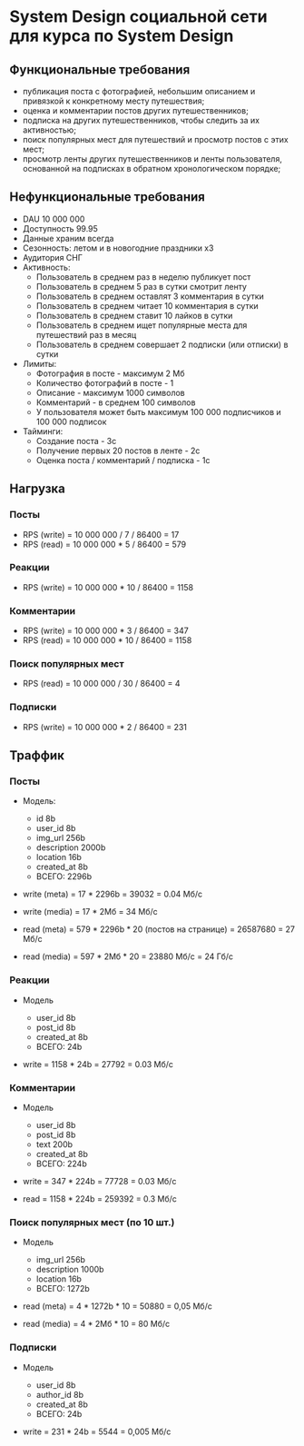 # System Design социальной сети для курса по System Design

## Функциональные требования

- публикация поста с фотографией, небольшим описанием и привязкой к конкретному месту путешествия;
- оценка и комментарии постов других путешественников;
- подписка на других путешественников, чтобы следить за их активностью;
- поиск популярных мест для путешествий и просмотр постов с этих мест;
- просмотр ленты других путешественников и ленты пользователя, основанной на подписках в обратном хронологическом порядке;

## Нефункциональные требования
- DAU 10 000 000
- Доступность 99.95
- Данные храним всегда
- Сезонность: летом и в новогодние праздники x3
- Аудитория СНГ
- Активность:
    - Пользователь в среднем раз в неделю публикует пост
    - Пользователь в среднем 5 раз в сутки смотрит ленту
    - Пользователь в среднем оставлят 3 комментария в сутки
    - Пользователь в среднем читает 10 комментария в сутки
    - Пользователь в среднем ставит 10 лайков в сутки
    - Пользователь в среднем ищет популярные места для путешествий раз в месяц
    - Пользователь в среднем совершает 2 подписки (или отписки) в сутки
- Лимиты:
    - Фотография в посте - максимум 2 Мб
    - Количество фотографий в посте - 1
    - Описание - максимум 1000 символов
    - Комментарий - в среднем 100 символов
    - У пользователя может быть максимум 100 000 подписчиков и 100 000 подписок
- Тайминги:
    - Создание поста - 3с
    - Получение первых 20 постов в ленте - 2с
    - Оценка поста / комментарий / подписка - 1с

## Нагрузка
### Посты
- RPS (write) = 10 000 000 / 7 / 86400 = 17
- RPS (read) = 10 000 000 * 5 / 86400 = 579
### Реакции
- RPS (write) = 10 000 000 * 10 / 86400 = 1158
### Комментарии
- RPS (write) = 10 000 000 * 3 / 86400 = 347
- RPS (read) = 10 000 000 * 10 / 86400 = 1158
### Поиск популярных мест
- RPS (read) = 10 000 000 / 30 / 86400 = 4
### Подписки
- RPS (write) = 10 000 000 * 2 / 86400 = 231

## Траффик
### Посты
- Модель:
    - id 8b
    - user_id 8b
    - img_url 256b
    - description 2000b
    - location 16b
    - created_at 8b
    - ВСЕГО: 2296b

- write (meta) = 17 * 2296b = 39032 = 0.04 Мб/c
- write (media) = 17 * 2Мб = 34 Мб/c

- read (meta) = 579 * 2296b * 20 (постов на странице) = 26587680 = 27 Мб/c
- read (media) = 597 * 2Мб * 20 = 23880 Мб/c = 24 Гб/c

### Реакции
- Модель
    - user_id 8b
    - post_id 8b
    - created_at 8b
    - ВСЕГО: 24b

- write = 1158 * 24b = 27792 = 0.03 Мб/с

### Комментарии
- Модель
    - user_id 8b
    - post_id 8b
    - text 200b
    - created_at 8b
    - ВСЕГО: 224b

- write = 347 * 224b = 77728 = 0.03 Мб/с
- read = 1158 * 224b = 259392 = 0.3 Мб/с

### Поиск популярных мест (по 10 шт.)
- Модель
    - img_url 256b
    - description 1000b
    - location 16b
    - ВСЕГО: 1272b

- read (meta) = 4 * 1272b * 10 = 50880 = 0,05 Мб/с
- read (media) = 4 * 2Мб * 10 = 80 Мб/с

### Подписки
- Модель
    - user_id 8b
    - author_id 8b
    - created_at 8b
    - ВСЕГО: 24b

- write = 231 * 24b = 5544 = 0,005 Мб/с
